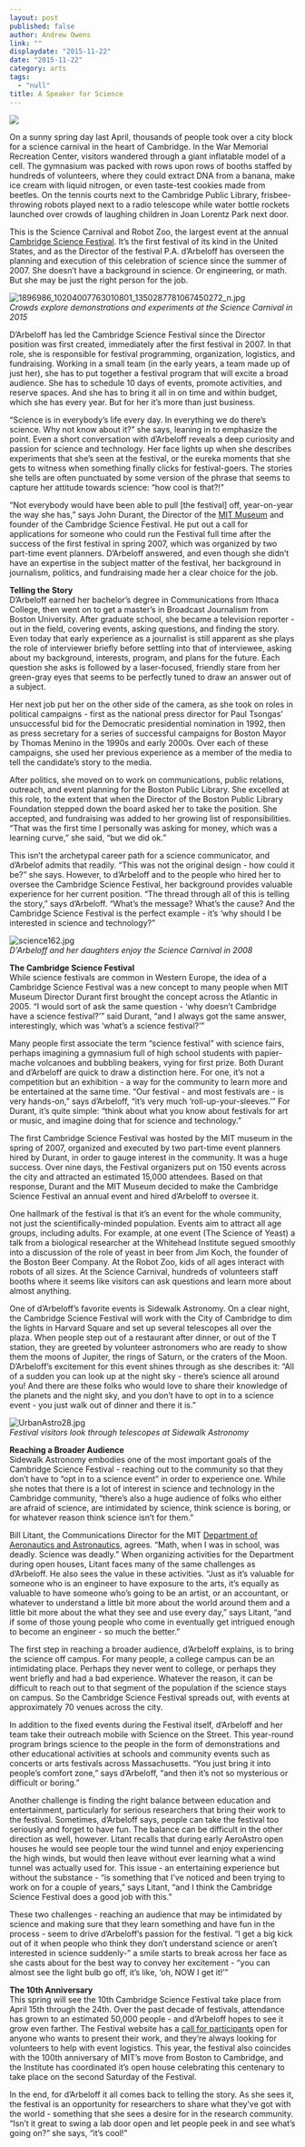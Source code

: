 ```yaml
---
layout: post
published: false
author: Andrew Owens
link: ""
displaydate: "2015-11-22"
date: "2015-11-22"
category: arts
tags: 
  - "null"
title: A Speaker for Science
---
```




![](http://web.mit.edu/msbp/images/pa.jpg)

On a sunny spring day last April, thousands of people took over a city block for a science carnival in the heart of Cambridge. In the War Memorial Recreation Center, visitors wandered through a giant inflatable model of a cell. The gymnasium was packed with rows upon rows of booths staffed by hundreds of volunteers, where they could extract DNA from a banana, make ice cream with liquid nitrogen, or even taste-test cookies made from beetles. On the tennis courts next to the Cambridge Public Library, frisbee-throwing robots played next to a radio telescope while water bottle rockets launched over crowds of laughing children in Joan Lorentz Park next door.

This is the Science Carnival and Robot Zoo, the largest event at the annual [Cambridge Science Festival](http://www.cambridgesciencefestival.org/Home.aspx). It’s the first festival of its kind in the United States, and as the Director of the festival P.A. d’Arbeloff has overseen the planning and execution of this celebration of science since the summer of 2007. She doesn’t have a background in science. Or engineering, or math. But she may be just the right person for the job.

![1896986_10204007763010801_1350287781067450272_n.jpg]({{site.baseurl}}/assets/1896986_10204007763010801_1350287781067450272_n.jpg)   
_Crowds explore demonstrations and experiments at the Science Carnival in 2015_

D’Arbeloff has led the Cambridge Science Festival since the Director position was first created, immediately after the first festival in 2007. In that role, she is responsible for festival programming, organization, logistics, and fundraising. Working in a small team (in the early years, a team made up of just her), she has to put together a festival program that will excite a broad audience. She has to schedule 10 days of events, promote activities, and reserve spaces. And she has to bring it all in on time and within budget, which she has every year. But for her it’s more than just business.

“Science is in everybody’s life every day. In everything we do there’s science. Why not know about it?” she says, leaning in to emphasize the point. Even a short conversation with d’Arbeloff reveals a deep curiosity and passion for science and technology. Her face lights up when she describes experiments that she’s seen at the festival, or the eureka moments that she gets to witness when something finally clicks for festival-goers. The stories she tells are often punctuated by some version of the phrase that seems to capture her attitude towards science: “how cool is that?!”

“Not everybody would have been able to pull \[the festival\] off, year-on-year the way she has,” says John Durant, the Director of the [MIT Museum](http://web.mit.edu/museum/)  and founder of the Cambridge Science Festival. He put out a call for applications for someone who could run the Festival full time after the success of the first festival in spring 2007, which was organized by two part-time event planners. D’Arbeloff answered, and even though she didn’t have an expertise in the subject matter of the festival, her background in journalism, politics, and fundraising made her a clear choice for the job.

**Telling the Story**   
D’Arbeloff earned her bachelor’s degree in Communications from Ithaca College, then went on to get a master’s in Broadcast Journalism from Boston University. After graduate school, she became a television reporter - out in the field, covering events, asking questions, and finding the story. Even today that early experience as a journalist is still apparent as she plays the role of interviewer briefly before settling into that of interviewee, asking about my background, interests, program, and plans for the future. Each question she asks is followed by a laser-focused, friendly stare from her green-gray eyes that seems to be perfectly tuned to draw an answer out of a subject.

Her next job put her on the other side of the camera, as she took on roles in political campaigns - first as the national press director for Paul Tsongas’ unsuccessful bid for the Democratic presidential nomination in 1992, then as press secretary for a series of successful campaigns for Boston Mayor by Thomas Menino in the 1990s and early 2000s. Over each of these campaigns, she used her previous experience as a member of the media to tell the candidate’s story to the media.

After politics, she moved on to work on communications, public relations, outreach, and event planning for the Boston Public Library. She excelled at this role, to the extent that when the Director of the Boston Public Library Foundation stepped down the board asked her to take the position. She accepted, and fundraising was added to her growing list of responsibilities. “That was the first time I personally was asking for money, which was a learning curve,” she said, “but we did ok.”

This isn’t the archetypal career path for a science communicator, and d’Arbelof admits that readily. “This was not the original design - how could it be?” she says. However, to d’Arbeloff and to the people who hired her to oversee the Cambridge Science Festival, her background provides valuable experience for her current position. “The thread through all of this is telling the story,” says d’Arbeloff. “What’s the message? What’s the cause? And the Cambridge Science Festival is the perfect example - it’s ‘why should I be interested in science and technology?”

![science162.jpg]({{site.baseurl}}/assets/science162.jpg)  
_D'Arbeloff and her daughters enjoy the Science Carnival in 2008_

**The Cambridge Science Festival**  
While science festivals are common in Western Europe, the idea of a Cambridge Science Festival was a new concept to many people when MIT Museum Director Durant first brought the concept across the Atlantic in 2005. “I would sort of ask the same question - ‘why doesn’t Cambridge have a science festival?’” said Durant, “and I always got the same answer, interestingly, which was ‘what’s a science festival?’”

Many people first associate the term “science festival” with science fairs, perhaps imagining a gymnasium full of high school students with papier-mache volcanoes and bubbling beakers, vying for first prize. Both Durant and d’Arbeloff are quick to draw a distinction here. For one, it’s not a competition but an exhibition - a way for the community to learn more and be entertained at the same time. “Our festival - and most festivals are - is very hands-on,” says d’Arbeloff, “it’s very much ‘roll-up-your-sleeves.’” For Durant, it’s quite simple: “think about what you know about festivals for art or music, and imagine doing that for science and technology.”

The first Cambridge Science Festival was hosted by the MIT museum in the spring of 2007, organized and executed by two part-time event planners hired by Durant, in order to gauge interest in the community. It was a huge success. Over nine days, the Festival organizers put on 150 events across the city and attracted an estimated 15,000 attendees. Based on that response, Durant and the MIT Museum decided to make the Cambridge Science Festival an annual event and hired d’Arbeloff to oversee it.

One hallmark of the festival is that it’s an event for the whole community, not just the scientifically-minded population. Events aim to attract all age groups, including adults. For example, at one event (The Science of Yeast) a talk from a biological researcher at the Whitehead Institute segued smoothly into a discussion of the role of yeast in beer from Jim Koch, the founder of the Boston Beer Company. At the Robot Zoo, kids of all ages interact with robots of all sizes. At the Science Carnival, hundreds of volunteers staff booths where it seems like visitors can ask questions and learn more about almost anything.

One of d’Arbeloff’s favorite events is Sidewalk Astronomy. On a clear night, the Cambridge Science Festival will work with the City of Cambridge to dim the lights in Harvard Square and set up several telescopes all over the plaza. When people step out of a restaurant after dinner, or out of the T station, they are greeted by volunteer astronomers who are ready to show them the moons of Jupiter, the rings of Saturn, or the craters of the Moon. D’Arbeloff’s excitement for this event shines through as she describes it: “All of a sudden you can look up at the night sky - there’s science all around you! And there are these folks who would love to share their knowledge of the planets and the night sky, and you don’t have to opt in to a science event - you just walk out of dinner and there it is.”

![UrbanAstro28.jpg]({{site.baseurl}}/assets/UrbanAstro28.jpg)  
_Festival visitors look through telescopes at Sidewalk Astronomy_

**Reaching a Broader Audience**  
Sidewalk Astronomy embodies one of the most important goals of the Cambridge Science Festival - reaching out to the community so that they don’t have to “opt in to a science event” in order to experience one. While she notes that there is a lot of interest in science and technology in the Cambridge community, “there’s also a huge audience of folks who either are afraid of science, are intimidated by science, think science is boring, or for whatever reason think science isn’t for them.”

Bill Litant, the Communications Director for the MIT [Department of Aeronautics and Astronautics](http://aeroastro.mit.edu/), agrees. “Math, when I was in school, was deadly. Science was deadly.” When organizing activities for the Department during open houses, Litant faces many of the same challenges as d’Arbeloff. He also sees the value in these activities. “Just as it’s valuable for someone who is an engineer to have exposure to the arts, it’s equally as valuable to have someone who’s going to be an artist, or an accountant, or whatever to understand a little bit more about the world around them and a little bit more about the what they see and use every day,” says Litant, “and if some of those young people who come in eventually get intrigued enough to become an engineer - so much the better.”

The first step in reaching a broader audience, d’Arbeloff explains, is to bring the science off campus. For many people, a college campus can be an intimidating place. Perhaps they never went to college, or perhaps they went briefly and had a bad experience. Whatever the reason, it can be difficult to reach out to that segment of the population if the science stays on campus. So the Cambridge Science Festival spreads out, with events at approximately 70 venues across the city.

In addition to the fixed events during the Festival itself, d’Arbeloff and her team take their outreach mobile with Science on the Street. This year-round program brings science to the people in the form of demonstrations and other educational activities at schools and community events such as concerts or arts festivals across Massachusetts. “You just bring it into people’s comfort zone,” says d’Arbeloff, “and then it’s not so mysterious or difficult or boring.”

Another challenge is finding the right balance between education and entertainment, particularly for serious researchers that bring their work to the festival. Sometimes, d’Arbeloff says, people can take the festival too seriously and forget to have fun. The balance can be difficult in the other direction as well, however. Litant recalls that during early AeroAstro open houses he would see people tour the wind tunnel and enjoy experiencing the high winds, but would then leave without ever learning what a wind tunnel was actually used for. This issue - an entertaining experience but without the substance - “is something that I’ve noticed and been trying to work on for a couple of years,” says Litant, “and I think the Cambridge Science Festival does a good job with this.”

These two challenges - reaching an audience that may be intimidated by science and making sure that they learn something and have fun in the process - seem to drive d’Arbeloff’s passion for the festival. “I get a big kick out of it when people who think they don’t understand science or aren’t interested in science suddenly-” a smile starts to break across her face as she casts about for the best way to convey her excitement - “you can almost see the light bulb go off, it’s like, ‘oh, NOW I get it!’”

**The 10th Anniversary**  
This spring will see the 10th Cambridge Science Festival take place from April 15th through the 24th. Over the past decade of festivals, attendance has grown to an estimated 50,000 people - and d’Arbeloff hopes to see it grow even farther. The Festival website has a [call for participants](http://www.cambridgesciencefestival.org/GetInvolved/Participate.aspx) open for anyone who wants to present their work, and they’re always looking for volunteers to help with event logistics. This year, the festival also coincides with the 100th anniversary of MIT’s move from Boston to Cambridge, and the Institute has coordinated it’s open house celebrating this centenary to take place on the second Saturday of the Festival.

In the end, for d’Arbeloff it all comes back to telling the story. As she sees it, the festival is an opportunity for researchers to share what they’ve got with the world - something that she sees a desire for in the research community. “Isn’t it great to swing a lab door open and let people peek in and see what’s going on?” she says, “it’s cool!”

